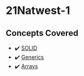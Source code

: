# 21Natwest-1

## Concepts Covered

* :heavy_check_mark: [SOLID](https://github.com/savannahvaith/21Natwest-1/tree/solid)
* :heavy_check_mark: [Generics](https://github.com/savannahvaith/21Natwest-1/tree/generics)
* :heavy_check_mark: [Arrays](https://github.com/savannahvaith/21Natwest-1/tree/arrays)

